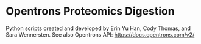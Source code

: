 # Opentrons Proteomics Digestion
Python scripts created and developed by Erin Yu Han, Cody Thomas, and Sara Wennersten. 
See also Opentrons API: https://docs.opentrons.com/v2/

